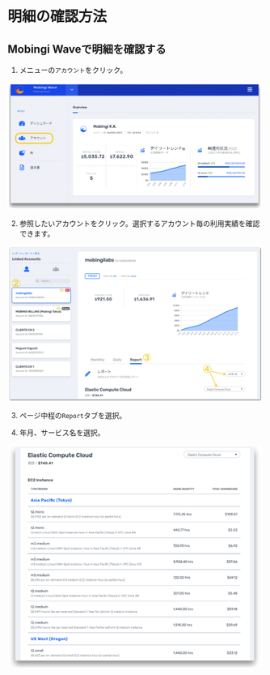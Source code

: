 # 明細の確認方法

## Mobingi Waveで明細を確認する

1. メニューの`アカウント`をクリック。

![](../.gitbook/assets/wave06.png)

2. 参照したいアカウントをクリック。選択するアカウント毎の利用実績を確認できます。 



![](../.gitbook/assets/wave07.png)

3. ページ中程の`Report`タブを選択。

4. 年月、サービス名を選択。

![](../.gitbook/assets/wave_usage2.png)

